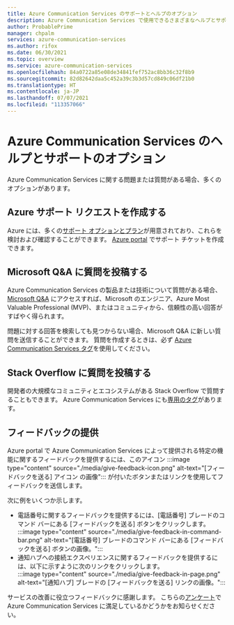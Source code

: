 ```yaml
---
title: Azure Communication Services のサポートとヘルプのオプション
description: Azure Communication Services で使用できるさまざまなヘルプとサポートのオプションについて説明します。
author: ProbablePrime
manager: chpalm
services: azure-communication-services
ms.author: rifox
ms.date: 06/30/2021
ms.topic: overview
ms.service: azure-communication-services
ms.openlocfilehash: 84a0722a85e08de34841fef752ac8bb36c32f8b9
ms.sourcegitcommit: 82d82642daa5c452a39c3b3d57cd849c06df21b0
ms.translationtype: HT
ms.contentlocale: ja-JP
ms.lasthandoff: 07/07/2021
ms.locfileid: "113357066"
---
```

# <a name="help-and-support-options-for-azure-communication-services"></a>Azure Communication Services のヘルプとサポートのオプション

Azure Communication Services に関する問題または質問がある場合、多くのオプションがあります。

## <a name="create-an-azure-support-request"></a>Azure サポート リクエストを作成する
Azure には、多くの[サポート オプションとプラン](https://azure.microsoft.com/support/plans/)が用意されており、これらを検討および確認することができます。 [Azure portal](https://ms.portal.azure.com/#blade/Microsoft_Azure_Support/HelpAndSupportBlade/overview) でサポート チケットを作成できます。

## <a name="post-a-question-to-microsoft-qa"></a>Microsoft Q&A に質問を投稿する

Azure Communication Services の製品または技術について質問がある場合、[Microsoft Q&A](/answers/products/azure) にアクセスすれば、Microsoft のエンジニア、Azure Most Valuable Professional (MVP)、またはコミュニティから、信頼性の高い回答がすばやく得られます。 

問題に対する回答を検索しても見つからない場合、Microsoft Q&A に新しい質問を送信することができます。 質問を作成するときは、必ず [Azure Communication Services タグ](/answers/topics/azure-communication-services.html)を使用してください。

## <a name="post-a-question-on-stack-overflow"></a>Stack Overflow に質問を投稿する

開発者の大規模なコミュニティとエコシステムがある Stack Overflow で質問することもできます。 Azure Communication Services にも[専用のタグ](https://stackoverflow.com/questions/tagged/azure-communication-services)があります。

## <a name="provide-feedback"></a>フィードバックの提供

Azure portal で Azure Communication Services によって提供される特定の機能に関するフィードバックを提供するには、このアイコン :::image type="content" source="./media/give-feedback-icon.png" alt-text="[フィードバックを送る] アイコン の画像"::: が付いたボタンまたはリンクを使用してフィードバックを送信します。 

次に例をいくつか示します。 
- 電話番号に関するフィードバックを提供するには、[電話番号] ブレードのコマンド バーにある [フィードバックを送る] ボタンをクリックします。
:::image type="content" source="./media/give-feedback-in-command-bar.png" alt-text="[電話番号] ブレードのコマンド バーにある [フィードバックを送る] ボタンの画像。":::
- 通知ハブへの接続エクスペリエンスに関するフィードバックを提供するには、以下に示すように次のリンクをクリックします。  
:::image type="content" source="./media/give-feedback-in-page.png" alt-text="[通知ハブ] ブレードの [フィードバックを送る] リンクの画像。":::

サービスの改善に役立つフィードバックに感謝します。 こちらの[アンケート](https://aka.ms/ACS_CAT_Survey)で Azure Communication Services に満足しているかどうかをお知らせください。 
